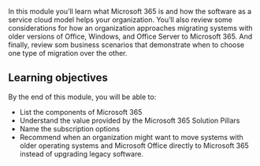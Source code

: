 In this module you’ll learn what Microsoft 365 is and how the software as a service cloud model helps your organization. You’ll also review some considerations for how an organization approaches migrating systems with older versions of Office, Windows, and Office Server to Microsoft 365. And finally, review som business scenarios that demonstrate when to choose one type of migration over the other. 

## Learning objectives

By the end of this module, you will be able to:

- List the components of Microsoft 365
- Understand the value provided by the Microsoft 365 Solution Pillars
- Name the subscription options
- Recommend when an organization might want to move systems with older operating systems and Microsoft Office directly to Microsoft 365 instead of upgrading legacy software.